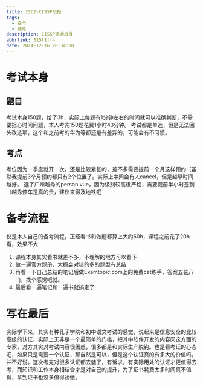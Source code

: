 ```yaml
---
title: ISC2-CISSP战报
tags:
  - 安全
  - 随笔
description: CISSP速通战报
abbrlink: 315f1ff4
date: 2024-12-16 20:34:00
---
```


# 考试本身
## 题目
考试本身150题，给了3h，实际上每题有1分钟左右的时间就可以准确判断，不需要担心时间问题，本人考完150题花费1小时43分钟。
考试都是单选，但是无法回头改选项，这个和之前考的华为等都还是有差异的，可能会有不习惯。
## 考点
考位因为一季度就开一次，还是比较紧张的，差不多需要提前一个月这样预约（虽然我提前3个月预约都只有2个位置了。实际上中间会有人cancel，但是越早时间越好。
选了广州越秀的person vue，因为级别较高很严格，需要提前半小时签到（越秀停车是真的贵，建议来得及地铁吧

# 备考流程
仅是本人自己的备考流程，正经看书和做题都算上大约60h，课程之前花了20h看，效果不大
1. 课程本身其实看书就差不多，不理解的地方可以看下
2. 做一遍官方题册，大概会对错的多的题型有总结
3. 再看一下自己总结的笔记后做Examtopic.com上的免费cat练手，答案五花八门，找个感觉吧就。
4. 最后看一遍笔记和一遍书就搞定了

# 写在最后
实际学下来，其实有种孔子学院和初中语文考试的感觉，说起来是信息安全的比较高级的认证，实际上无非是一个最简单的门槛，把其中软件开发的内容问这方面的专家，对方其实对考试内容很困惑，很多都是和实际生产脱钩。也是看考证的心态吧，如果只是需要一个认证，那自然是可以，但是这个认证真的有多大的价值吗，并不好说。这次考完对很多认证都去魅了，有诉求，有实际用处的认证才更值得去考，而知识和工作本身相结合才是对自己的提升，为了证书耗费太多时间真不值得，拿到证书也没多值得骄傲。
